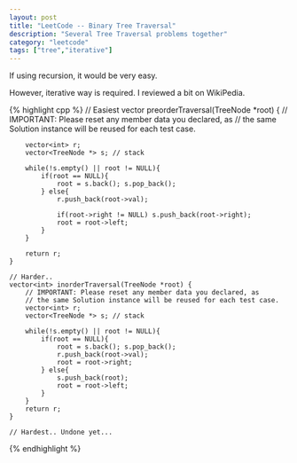 ```yaml
---
layout: post
title: "LeetCode -- Binary Tree Traversal"
description: "Several Tree Traversal problems together"
category: "leetcode"
tags: ["tree","iterative"]
---
```


If using recursion, it would be very easy.

However, iterative way is required. I reviewed a bit on WikiPedia.

{% highlight cpp %}
    // Easiest
    vector<int> preorderTraversal(TreeNode *root) {
        // IMPORTANT: Please reset any member data you declared, as
        // the same Solution instance will be reused for each test case.
        
        vector<int> r;
        vector<TreeNode *> s; // stack
        
        while(!s.empty() || root != NULL){
            if(root == NULL){
                root = s.back(); s.pop_back();
            } else{
                r.push_back(root->val);
                
                if(root->right != NULL) s.push_back(root->right);
                root = root->left;
            }
        }
        
        return r;
    }

    // Harder..
    vector<int> inorderTraversal(TreeNode *root) {
        // IMPORTANT: Please reset any member data you declared, as
        // the same Solution instance will be reused for each test case.
        vector<int> r;
        vector<TreeNode *> s; // stack
        
        while(!s.empty() || root != NULL){
            if(root == NULL){
                root = s.back(); s.pop_back();
                r.push_back(root->val);
                root = root->right;
            } else{
                s.push_back(root);
                root = root->left;
            }
        }
        return r;
    }

    // Hardest.. Undone yet...
  

{% endhighlight %}
